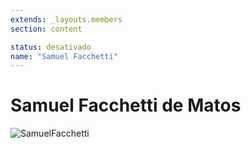 ```yaml
---
extends: _layouts.members
section: content

status: desativado
name: "Samuel Facchetti"
---
```


# Samuel Facchetti de Matos

![SamuelFacchetti]()